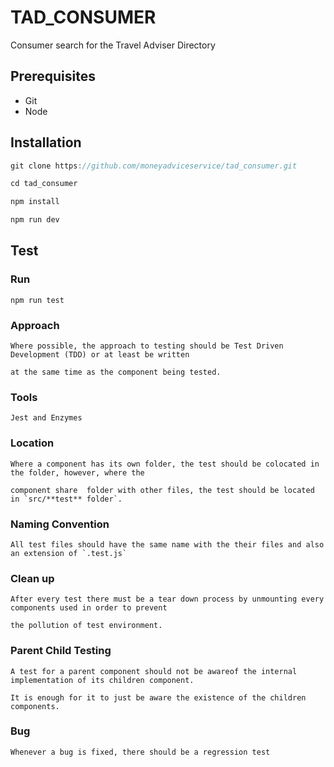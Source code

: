 # TAD_CONSUMER

Consumer search for the Travel Adviser Directory

## Prerequisites

- Git
- Node

## Installation

```javascript
git clone https://github.com/moneyadviceservice/tad_consumer.git

cd tad_consumer

npm install

npm run dev
```

## Test

### Run
    npm run test

### Approach

    Where possible, the approach to testing should be Test Driven Development (TDD) or at least be written
    
    at the same time as the component being tested.

### Tools

    Jest and Enzymes

### Location

    Where a component has its own folder, the test should be colocated in the folder, however, where the 
    
    component share  folder with other files, the test should be located in `src/**test** folder`.

### Naming Convention

    All test files should have the same name with the their files and also an extension of `.test.js`

### Clean up

    After every test there must be a tear down process by unmounting every components used in order to prevent
    
    the pollution of test environment.

### Parent Child Testing

    A test for a parent component should not be awareof the internal implementation of its children component.
    
    It is enough for it to just be aware the existence of the children components.

### Bug

    Whenever a bug is fixed, there should be a regression test

